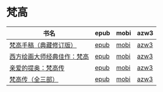 # 梵高

| 书名 | epub | mobi | azw3 |
| --- | --- | --- | --- |
| [梵高手稿（典藏修订版）](http://ct.dalanmei.com/f/31084289-570232413-462837) | [epub](http://ct.dalanmei.com/f/31084289-570232413-462837) | [mobi](http://ct.dalanmei.com/f/31084289-569451326-2c805b) | [azw3](http://ct.dalanmei.com/f/31084289-571418097-a14043) |
| [西方绘画大师经典佳作：梵高](http://ct.dalanmei.com/f/31084289-571804385-075e7b) | [epub](http://ct.dalanmei.com/f/31084289-571804385-075e7b) | [mobi](http://ct.dalanmei.com/f/31084289-571534625-75cd3f) | [azw3](http://ct.dalanmei.com/f/31084289-571991006-451e69) |
| [亲爱的提奥：梵高传](None) | [epub](None) | [mobi](None) | [azw3](None) |
| [梵高传（全三部）](http://ct.dalanmei.com/f/31084289-571777483-60f9f8) | [epub](http://ct.dalanmei.com/f/31084289-571777483-60f9f8) | [mobi](http://ct.dalanmei.com/f/31084289-571516141-4d788f) | [azw3](http://ct.dalanmei.com/f/31084289-571876562-41654b) |
